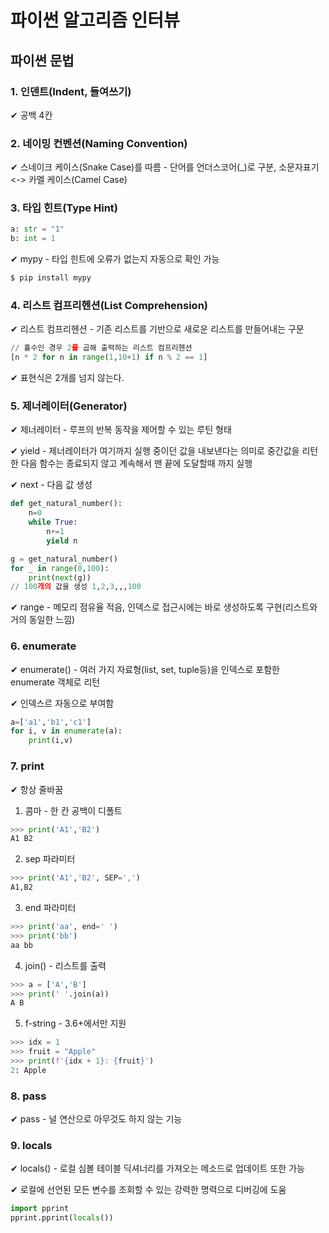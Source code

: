 # 파이썬 알고리즘 인터뷰
## 파이썬 문법
### 1. 인덴트(Indent, 들여쓰기)
✔ 공백 4칸
### 2. 네이밍 컨벤션(Naming Convention)
✔ 스네이크 케이스(Snake Case)를 따름 - 단어를 언더스코어(_)로 구분, 소문자표기<br>
<-> 카멜 케이스(Camel Case)
### 3. 타입 힌트(Type Hint)
```python
a: str = "1"
b: int = 1
```
✔ mypy - 타입 힌트에 오류가 없는지 자동으로 확인 가능
```python
$ pip install mypy
```
### 4. 리스트 컴프리헨션(List Comprehension)
✔ 리스트 컴프리헨션 - 기존 리스트를 기반으로 새로운 리스트를 만들어내는 구문
```python
// 홀수인 경우 2를 곱해 출력하는 리스트 컴프리헨션
[n * 2 for n in range(1,10+1) if n % 2 == 1]
```
✔ 표현식은 2개를 넘지 않는다.
### 5. 제너레이터(Generator)
✔ 제너레이터 - 루프의 반복 동작을 제어할 수 있는 루틴 형태<br>

✔ yield - 제너레이터가 여기까지 실행 중이던 값을 내보낸다는 의미로 중간값을 리턴한 다음 함수는 종료되지 않고 계속해서 맨 끝에 도달할때 까지 실행<br>

✔ next - 다음 값 생성
```python
def get_natural_number():
    n=0
    while True:
        n+=1
        yield n

g = get_natural_number()
for _ in range(0,100):
    print(next(g))
// 100개의 값을 생성 1,2,3,,,100
```
✔ range - 메모리 점유율 적음, 인덱스로 접근시에는 바로 생성하도록 구현(리스트와 거의 동일한 느낌)
### 6. enumerate
✔ enumerate() - 여러 가지 자료형(list, set, tuple등)을 인덱스로 포함한 enumerate 객체로 리턴<br>

✔ 인덱스르 자동으로 부여함
```python
a=['a1','b1','c1']
for i, v in enumerate(a):
    print(i,v)
```
### 7. print
✔ 항상 줄바꿈
1. 콤마 - 한 칸 공백이 디폴트
```python
>>> print('A1','B2')
A1 B2
```
2. sep 파라미터
```python
>>> print('A1','B2', SEP=',')
A1,B2
```
3. end 파라미터
```python
>>> print('aa', end=' ')
>>> print('bb')
aa bb
```
4. join() - 리스트를 출력
```python
>>> a = ['A','B']
>>> print(' '.join(a))
A B
```
5. f-string - 3.6+에서만 지원
```python
>>> idx = 1
>>> fruit = "Apple"
>>> print(f'{idx + 1}: {fruit}')
2: Apple
```
### 8. pass
✔ pass - 널 연산으로 아무것도 하지 않는 기능
### 9. locals
✔ locals() - 로컬 심볼 테이블 딕셔너리를 가져오는 메소드로 업데이트 또한 가능<br>

✔ 로컬에 선언된 모든 변수를 조회할 수 있는 강력한 명력으로 디버깅에 도움
```python
import pprint
pprint.pprint(locals())
```